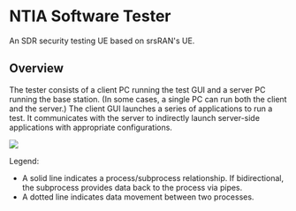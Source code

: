 # NTIA Software Tester

An SDR security testing UE based on srsRAN's UE.

## Overview

The tester consists of a client PC running the test GUI and a server PC running
the base station. (In some cases, a single PC can run both the client and the
server.) The client GUI launches a series of applications to run a test. It
communicates with the server to indirectly launch server-side applications with
appropriate configurations.

<img src='https://g.gravizo.com/svg?
digraph G {
    subgraph cluster_client {
        label = "Client PC"
        client -> tue
        client -> pcap [ dir=both ]
        client -> grafana_gnb
        client -> grafana_5gc
        client -> iperf3 [ dir = both ]
        client [ label = "Client GUI\n(Python)"]
        tue [ label = "Soft T-UE"]
        pcap [ label = "Packet capture\n(scapy)"]
        grafana_gnb [ label = "Grafana gNodeB\ndata viz"]
        grafana_5gc [ label = "Grafana open 5G core\ndata viz"]
        iperf3 [ label = "iperf3\nclient"]
    }
    client -> server [ dir = both, style = dotted ]
    tue -> gnb [ dir = both, style = dotted ]
    gnb -> grafana_gnb [ style = dotted ]
    open5g -> grafana_5gc [ style = dotted ]
    iperf3 -> iperf3_server [ dir = both, style = dotted ]
    subgraph cluster_server {
        label = "Server PC"
        server -> iperf3_server
        server -> gnb
        gnb -> open5g [ style = dotted ]
        server [ label = "Server\n(Python)"]
        gnb [ label = "gNodeB"]
        open5g [ label = "Open5G\nCore"]
        iperf3_server [ label = "iperf3\nserver"]
    }
})'/>

Legend:

- A solid line indicates a process/subprocess relationship. If bidirectional,
  the subprocess provides data back to the process via pipes.
- A dotted line indicates data movement between two processes.
